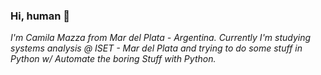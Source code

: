 ### Hi, human 👋
*I'm Camila Mazza from Mar del Plata - Argentina.
Currently I'm studying systems analysis @ ISET - Mar del Plata and trying to do some stuff in Python w/ Automate the boring Stuff with Python.*

<!--
**CamoMazza/CamoMazza** is a ✨ _special_ ✨ repository because its `README.md` (this file) appears on your GitHub profile.

Here are some ideas to get you started:
